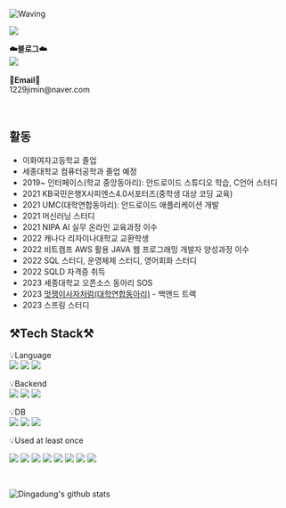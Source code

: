 ![Waving](https://capsule-render.vercel.app/api?type=Waving&color=auto&text=Jimin's%20GitHub%20&height=300&fontSize=60&desc=Welcome!&descAlignY=75&descAlign=60)

<a href="https://hits.seeyoufarm.com"><img src="https://hits.seeyoufarm.com/api/count/incr/badge.svg?url=https%3A%2F%2Fgithub.com%2FDingadung&count_bg=%2379C83D&title_bg=%23555555&icon=&icon_color=%23E7E7E7&title=hits&edge_flat=false"/></a>
<br>
<p>
    <Strong>☁️블로그☁️</Strong><br>
    <a href="https://velog.io/@mini_mouse_" target="_blank"><img src="https://img.shields.io/badge/Velog-000000?style=flat-square&logo=Velog&logoColor=20C997"/></a>
<br><br>
<Strong>📧Email📧</Strong><br>1229jimin@naver.com<br>
</p>

<br>

## 활동
- 이화여자고등학교 졸업
- 세종대학교 컴퓨터공학과 졸업 예정
- 2019~ 인터페이스(학교 중앙동아리): 안드로이드 스튜디오 학습, C언어 스터디
- 2021 KB국민은행X사피엔스4.0서포터즈(중학생 대상 코딩 교육)
- 2021 UMC(대학연합동아리): 안드로이드 애플리케이션 개발
- 2021 머신러닝 스터디
- 2021 NIPA AI 실무 온라인 교육과정 이수
- 2022 캐나다 리자이나대학교 교환학생
- 2022 비트캠프 AWS 활용 JAVA 웹 프로그래밍 개발자 양성과정 이수
- 2022 SQL 스터디, 운영체제 스터디, 영어회화 스터디
- 2022 SQLD 자격증 취득
- 2023 세종대학교 오픈소스 동아리 SOS
- 2023 [멋쟁이사자처럼(대학연합동아리)](https://devveb.notion.site/_-_-A-d4dfaeef106243e5acb20f2a2491c41c) - 백앤드 트랙 
- 2023 스프링 스터디
<!-- - 전체 학점: 4.01 / 4.5 | 전공학점 4.38 -->

## ⚒️Tech Stack⚒️
<p display="inline-block">
    💡Language <br>
    <img src="https://img.shields.io/badge/JAVA-007396?style=for-the-badge&logo=java&logoColor=white"> 
    <img src="https://img.shields.io/badge/Python-3776AB?style=for-the-badge&logo=Python&logoColor=white">
    <img src="https://img.shields.io/badge/C-A8B9CC?style=for-the-badge&logo=C&logoColor=white">
</p>
<p display="inline-block">
    💡Backend <br>
    <img src="https://img.shields.io/badge/Spring-6DB33F?style=for-the-badge&logo=Spring&logoColor=white">
    <img src="https://img.shields.io/badge/SpringBoot-6DB33F?style=for-the-badge&logo=SpringBoot&logoColor=white">
    <img src="https://img.shields.io/badge/Django-092E20?style=for-the-badge&logo=Django&logoColor=white">
</p>
<p display="inline-block">
    💡DB <br>
    <img src="https://img.shields.io/badge/Oracle-F80000?style=for-the-badge&logo=Oracle&logoColor=white">
    <img src="https://img.shields.io/badge/mysql-4479A1?style=for-the-badge&logo=mysql&logoColor=white">
    <img src="https://img.shields.io/badge/MariaDB-003545?style=for-the-badge&logo=MariaDB&logoColor=white">
</p>
<p>
    💡Used at least once
</p>
<p display="inline-block">
  <img src="https://img.shields.io/badge/Android-3DDC84?style=for-the-badge&logo=Android&logoColor=white">
  <img src="https://img.shields.io/badge/javascript-F7DF1E?style=for-the-badge&logo=javascript&logoColor=black">
  <img src="https://img.shields.io/badge/css-1572B6?style=for-the-badge&logo=css3&logoColor=white">
  <img src="https://img.shields.io/badge/html-E34F26?style=for-the-badge&logo=html5&logoColor=white">
  <img src="https://img.shields.io/badge/Thymeleaf-005F0F?style=for-the-badge&logo=Thymeleaf&logoColor=white">
  <img src="https://img.shields.io/badge/JSP-007396?style=for-the-badge&logo=jsp&logoColor=white">
  <img src="https://img.shields.io/badge/R-276DC3?style=for-the-badge&logo=R&logoColor=white">
  <img src="https://img.shields.io/badge/C++-00599C?style=for-the-badge&logo=C++&logoColor=white">
</p>

<br>

<div>
    
![Dingadung's github stats](https://github-readme-stats.vercel.app/api?username=Dingadung&show_icons=true)
<!-- [![Solved.ac Profile](http://mazassumnida.wtf/api/v2/generate_badge?boj=1229jimin)](https://solved.ac/1229jimin/) -->
    
</div>

